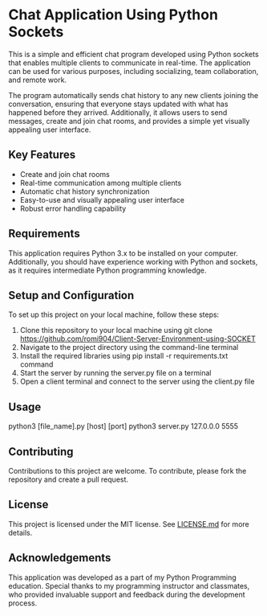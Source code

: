 

# Chat Application Using Python Sockets

This is a simple and efficient chat program developed using Python sockets that enables multiple clients to communicate in real-time. The application can be used for various purposes, including socializing, team collaboration, and remote work. 

The program automatically sends chat history to any new clients joining the conversation, ensuring that everyone stays updated with what has happened before they arrived. Additionally, it allows users to send messages, create and join chat rooms, and provides a simple yet visually appealing user interface. 

## Key Features

- Create and join chat rooms
- Real-time communication among multiple clients
- Automatic chat history synchronization 
- Easy-to-use and visually appealing user interface
- Robust error handling capability 

## Requirements

This application requires Python 3.x to be installed on your computer. Additionally, you should have experience working with Python and sockets, as it requires intermediate Python programming knowledge.

## Setup and Configuration

To set up this project on your local machine, follow these steps:

1. Clone this repository to your local machine using git clone https://github.com/romi904/Client-Server-Environment-using-SOCKET
2. Navigate to the project directory using the command-line terminal
3. Install the required libraries using pip install -r requirements.txt command
4. Start the server by running the server.py file on a terminal
5. Open a client terminal and connect to the server using the client.py file

## Usage
 python3 [file_name].py [host] [port]
 python3 server.py 127.0.0.0 5555
 
## Contributing

Contributions to this project are welcome. To contribute, please fork the repository and create a pull request. 

## License

This project is licensed under the MIT license. See [LICENSE.md](https://github.com/romi904/Client-Server-Environment-using-SOCKET/LICENSE) for more details. 

## Acknowledgements

This application was developed as a part of my Python Programming education. Special thanks to my programming instructor and classmates, who provided invaluable support and feedback during the development process.

